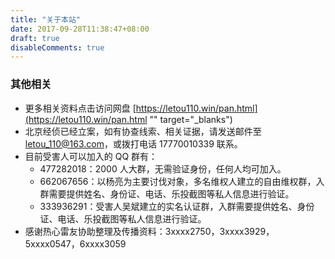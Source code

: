 ```yaml
---
title: "关于本站"
date: 2017-09-28T11:38:47+08:00
draft: true
disableComments: true
---
```


### 其他相关
- 更多相关资料点击访问网盘 [https://letou110.win/pan.html](https://letou110.win/pan.html "" target="_blanks") 
- 北京经侦已经立案，如有协查线索、相关证据，请发送邮件至 [letou_110@163.com](mailto:letou_110@163.com)，或拨打电话 17770010339 联系。
- 目前受害人可以加入的 QQ 群有：
	- 477282018：2000 人大群，无需验证身份，任何人均可加入。
	- 662067656：以杨亮为主要讨伐对象，多名维权人建立的自由维权群，入群需要提供姓名、身份证、电话、乐投截图等私人信息进行验证。
	- 333936291：受害人吴斌建立的实名认证群，入群需要提供姓名、身份证、电话、乐投截图等私人信息进行验证。
- 感谢热心雷友协助整理及传播资料：3xxxx2750，3xxxx3929，5xxxx0547，6xxxx3059